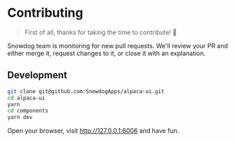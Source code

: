 # Contributing

> First of all, thanks for taking the time to contribute! 🎉

Snowdog team is monitoring for new pull requests. We'll review your PR and either merge it, request changes to it, or close it with an explanation.

## Development

```bash
git clone git@github.com:SnowdogApps/alpaca-ui.git
cd alpaca-ui
yarn
cd components
yarn dev
```

Open your browser, visit http://127.0.0.1:6006 and have fun.


